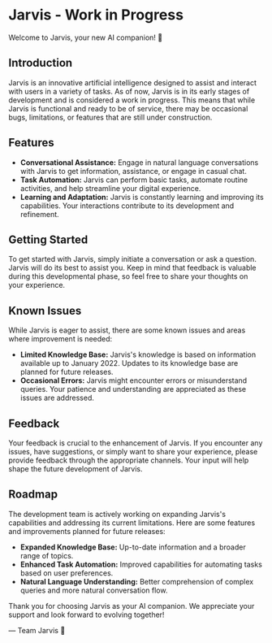 # Jarvis - Work in Progress

Welcome to Jarvis, your new AI companion! 🤖

## Introduction

Jarvis is an innovative artificial intelligence designed to assist and interact with users in a variety of tasks. As of now, Jarvis is in its early stages of development and is considered a work in progress. This means that while Jarvis is functional and ready to be of service, there may be occasional bugs, limitations, or features that are still under construction.

## Features

- **Conversational Assistance:** Engage in natural language conversations with Jarvis to get information, assistance, or engage in casual chat.
- **Task Automation:** Jarvis can perform basic tasks, automate routine activities, and help streamline your digital experience.
- **Learning and Adaptation:** Jarvis is constantly learning and improving its capabilities. Your interactions contribute to its development and refinement.

## Getting Started

To get started with Jarvis, simply initiate a conversation or ask a question. Jarvis will do its best to assist you. Keep in mind that feedback is valuable during this developmental phase, so feel free to share your thoughts on your experience.

## Known Issues

While Jarvis is eager to assist, there are some known issues and areas where improvement is needed:

- **Limited Knowledge Base:** Jarvis's knowledge is based on information available up to January 2022. Updates to its knowledge base are planned for future releases.
- **Occasional Errors:** Jarvis might encounter errors or misunderstand queries. Your patience and understanding are appreciated as these issues are addressed.

## Feedback

Your feedback is crucial to the enhancement of Jarvis. If you encounter any issues, have suggestions, or simply want to share your experience, please provide feedback through the appropriate channels. Your input will help shape the future development of Jarvis.

## Roadmap

The development team is actively working on expanding Jarvis's capabilities and addressing its current limitations. Here are some features and improvements planned for future releases:

- **Expanded Knowledge Base:** Up-to-date information and a broader range of topics.
- **Enhanced Task Automation:** Improved capabilities for automating tasks based on user preferences.
- **Natural Language Understanding:** Better comprehension of complex queries and more natural conversation flow.

Thank you for choosing Jarvis as your AI companion. We appreciate your support and look forward to evolving together!

— Team Jarvis 🚀
